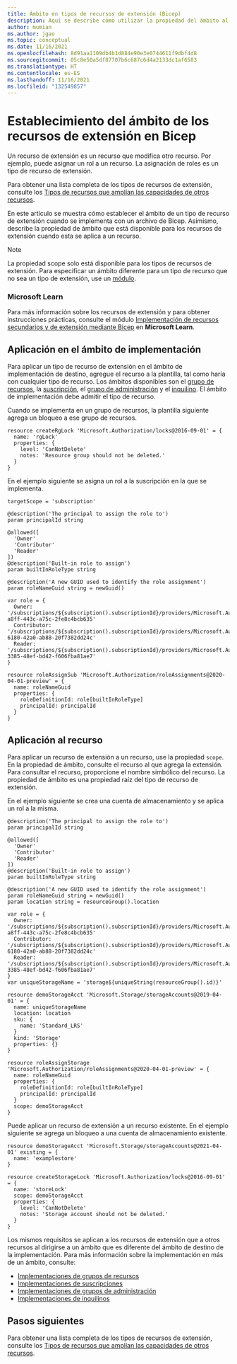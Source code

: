 ```yaml
---
title: Ámbito en tipos de recursos de extensión (Bicep)
description: Aquí se describe cómo utilizar la propiedad del ámbito al implementar tipos de recursos de extensión con Bicep.
author: mumian
ms.author: jgao
ms.topic: conceptual
ms.date: 11/16/2021
ms.openlocfilehash: 8d91aa1109db4b1d884e90e3e0744611f9dbf4d8
ms.sourcegitcommit: 05c8e50a5df87707b6c687c6d4a2133dc1af6583
ms.translationtype: HT
ms.contentlocale: es-ES
ms.lasthandoff: 11/16/2021
ms.locfileid: "132549857"
---
```

# <a name="set-scope-for-extension-resources-in-bicep"></a>Establecimiento del ámbito de los recursos de extensión en Bicep

Un recurso de extensión es un recurso que modifica otro recurso. Por ejemplo, puede asignar un rol a un recurso. La asignación de roles es un tipo de recurso de extensión.

Para obtener una lista completa de los tipos de recursos de extensión, consulte los [Tipos de recursos que amplían las capacidades de otros recursos](../management/extension-resource-types.md).

En este artículo se muestra cómo establecer el ámbito de un tipo de recurso de extensión cuando se implementa con un archivo de Bicep. Asimismo, describe la propiedad de ámbito que está disponible para los recursos de extensión cuando esta se aplica a un recurso.

> [!NOTE]
> La propiedad scope solo está disponible para los tipos de recursos de extensión. Para especificar un ámbito diferente para un tipo de recurso que no sea un tipo de extensión, use un [módulo](modules.md).

### <a name="microsoft-learn"></a>Microsoft Learn

Para más información sobre los recursos de extensión y para obtener instrucciones prácticas, consulte el módulo [Implementación de recursos secundarios y de extensión mediante Bicep](/learn/modules/child-extension-bicep-templates) en **Microsoft Learn**.

## <a name="apply-at-deployment-scope"></a>Aplicación en el ámbito de implementación

Para aplicar un tipo de recurso de extensión en el ámbito de implementación de destino, agregue el recurso a la plantilla, tal como haría con cualquier tipo de recurso. Los ámbitos disponibles son el [grupo de recursos](deploy-to-resource-group.md), la [suscripción](deploy-to-subscription.md), el [grupo de administración](deploy-to-management-group.md) y el [inquilino](deploy-to-tenant.md). El ámbito de implementación debe admitir el tipo de recurso.

Cuando se implementa en un grupo de recursos, la plantilla siguiente agrega un bloqueo a ese grupo de recursos.

```bicep
resource createRgLock 'Microsoft.Authorization/locks@2016-09-01' = {
  name: 'rgLock'
  properties: {
    level: 'CanNotDelete'
    notes: 'Resource group should not be deleted.'
  }
}
```

En el ejemplo siguiente se asigna un rol a la suscripción en la que se implementa.

```bicep
targetScope = 'subscription'

@description('The principal to assign the role to')
param principalId string

@allowed([
  'Owner'
  'Contributor'
  'Reader'
])
@description('Built-in role to assign')
param builtInRoleType string

@description('A new GUID used to identify the role assignment')
param roleNameGuid string = newGuid()

var role = {
  Owner: '/subscriptions/${subscription().subscriptionId}/providers/Microsoft.Authorization/roleDefinitions/8e3af657-a8ff-443c-a75c-2fe8c4bcb635'
  Contributor: '/subscriptions/${subscription().subscriptionId}/providers/Microsoft.Authorization/roleDefinitions/b24988ac-6180-42a0-ab88-20f7382dd24c'
  Reader: '/subscriptions/${subscription().subscriptionId}/providers/Microsoft.Authorization/roleDefinitions/acdd72a7-3385-48ef-bd42-f606fba81ae7'
}

resource roleAssignSub 'Microsoft.Authorization/roleAssignments@2020-04-01-preview' = {
  name: roleNameGuid
  properties: {
    roleDefinitionId: role[builtInRoleType]
    principalId: principalId
  }
}
```

## <a name="apply-to-resource"></a>Aplicación al recurso

Para aplicar un recurso de extensión a un recurso, use la propiedad `scope`. En la propiedad de ámbito, consulte el recurso al que agrega la extensión. Para consultar el recurso, proporcione el nombre simbólico del recurso. La propiedad de ámbito es una propiedad raíz del tipo de recurso de extensión.

En el ejemplo siguiente se crea una cuenta de almacenamiento y se aplica un rol a la misma.

```bicep
@description('The principal to assign the role to')
param principalId string

@allowed([
  'Owner'
  'Contributor'
  'Reader'
])
@description('Built-in role to assign')
param builtInRoleType string

@description('A new GUID used to identify the role assignment')
param roleNameGuid string = newGuid()
param location string = resourceGroup().location

var role = {
  Owner: '/subscriptions/${subscription().subscriptionId}/providers/Microsoft.Authorization/roleDefinitions/8e3af657-a8ff-443c-a75c-2fe8c4bcb635'
  Contributor: '/subscriptions/${subscription().subscriptionId}/providers/Microsoft.Authorization/roleDefinitions/b24988ac-6180-42a0-ab88-20f7382dd24c'
  Reader: '/subscriptions/${subscription().subscriptionId}/providers/Microsoft.Authorization/roleDefinitions/acdd72a7-3385-48ef-bd42-f606fba81ae7'
}
var uniqueStorageName = 'storage${uniqueString(resourceGroup().id)}'

resource demoStorageAcct 'Microsoft.Storage/storageAccounts@2019-04-01' = {
  name: uniqueStorageName
  location: location
  sku: {
    name: 'Standard_LRS'
  }
  kind: 'Storage'
  properties: {}
}

resource roleAssignStorage 'Microsoft.Authorization/roleAssignments@2020-04-01-preview' = {
  name: roleNameGuid
  properties: {
    roleDefinitionId: role[builtInRoleType]
    principalId: principalId
  }
  scope: demoStorageAcct
}
```

Puede aplicar un recurso de extensión a un recurso existente. En el ejemplo siguiente se agrega un bloqueo a una cuenta de almacenamiento existente.

```bicep
resource demoStorageAcct 'Microsoft.Storage/storageAccounts@2021-04-01' existing = {
  name: 'examplestore'
}

resource createStorageLock 'Microsoft.Authorization/locks@2016-09-01' = {
  name: 'storeLock'
  scope: demoStorageAcct
  properties: {
    level: 'CanNotDelete'
    notes: 'Storage account should not be deleted.'
  }
}
```

Los mismos requisitos se aplican a los recursos de extensión que a otros recursos al dirigirse a un ámbito que es diferente del ámbito de destino de la implementación. Para más información sobre la implementación en más de un ámbito, consulte:

* [Implementaciones de grupos de recursos](deploy-to-resource-group.md)
* [Implementaciones de suscripciones](deploy-to-subscription.md)
* [Implementaciones de grupos de administración](deploy-to-management-group.md)
* [Implementaciones de inquilinos](deploy-to-tenant.md)

## <a name="next-steps"></a>Pasos siguientes

Para obtener una lista completa de los tipos de recursos de extensión, consulte los [Tipos de recursos que amplían las capacidades de otros recursos](../management/extension-resource-types.md).

